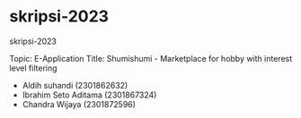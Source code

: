 # skripsi-2023
skripsi-2023

Topic: E-Application
Title: Shumishumi - Marketplace for hobby with interest level filtering

- Aldih suhandi (2301862632)
- Ibrahim Seto Aditama (2301867324)
- Chandra Wijaya (2301872596)
